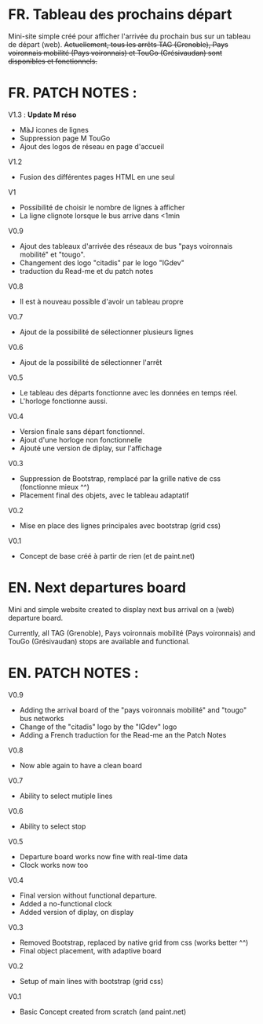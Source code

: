 # FR. Tableau des prochains départ
Mini-site simple créé pour afficher l'arrivée du prochain bus sur un tableau de départ (web).
~~Actuellement, tous les arrêts TAG (Grenoble), Pays voironnais mobilité (Pays voironnais) et TouGo (Grésivaudan) sont disponibles et fonctionnels.~~

# FR. PATCH NOTES :
V1.3 : **Update M réso**
  * MàJ icones de lignes
  * Suppression page M TouGo
  * Ajout des logos de réseau en page d'accueil

V1.2
  * Fusion des différentes pages HTML en une seul

V1
  * Possibilité de choisir le nombre de lignes à afficher
  * La ligne clignote lorsque le bus arrive dans <1min

V0.9
  * Ajout des tableaux d'arrivée des réseaux de bus "pays voironnais mobilité" et "tougo".
  * Changement des logo "citadis" par le logo "IGdev"
  * traduction du Read-me et du patch notes

V0.8
  * Il est à nouveau possible d'avoir un tableau propre
  
V0.7
  * Ajout de la possibilité de sélectionner plusieurs lignes
  
V0.6
  * Ajout de la possibilité de sélectionner l'arrêt

V0.5
  * Le tableau des départs fonctionne avec les données en temps réel.
  * L'horloge fonctionne aussi.

V0.4 
  * Version finale sans départ fonctionnel.
  * Ajout d'une horloge non fonctionnelle
  * Ajouté une version de diplay, sur l'affichage

V0.3
  * Suppression de Bootstrap, remplacé par la grille native de css (fonctionne mieux ^^)
  * Placement final des objets, avec le tableau adaptatif

V0.2
  * Mise en place des lignes principales avec bootstrap (grid css)

V0.1
  * Concept de base créé à partir de rien (et de paint.net) 

# EN. Next departures board
Mini and simple website created to display next bus arrival on a (web) departure board.

Currently, all TAG (Grenoble), Pays voironnais mobilité (Pays voironnais) and TouGo (Grésivaudan) stops are available and functional.

# EN. PATCH NOTES :

V0.9
  - Adding the arrival board of the "pays voironnais mobilité" and "tougo" bus networks
  - Change of the "citadis" logo by the "IGdev" logo
  - Adding a French traduction for the Read-me an the Patch Notes

V0.8
  - Now able again to have a clean board
  
V0.7
  - Ability to select mutiple lines
  
V0.6
  - Ability to select stop

V0.5
  - Departure board works now fine with real-time data
  - Clock works now too

V0.4 
  - Final version without functional departure.
  - Added a no-functional clock
  - Added version of diplay, on display

V0.3
  - Removed Bootstrap, replaced by native grid from css (works better ^^)
  - Final object placement, with adaptive board

V0.2
  - Setup of main lines with bootstrap (grid css)

V0.1
  - Basic Concept created from scratch (and paint.net)
